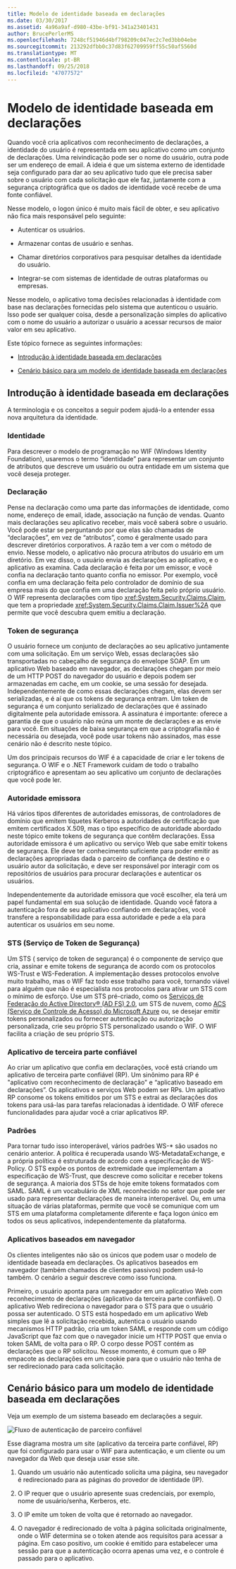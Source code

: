 ```yaml
---
title: Modelo de identidade baseada em declarações
ms.date: 03/30/2017
ms.assetid: 4a96a9af-d980-43be-bf91-341a23401431
author: BrucePerlerMS
ms.openlocfilehash: 7248cf51946d4bf798209c047ec2c7ed3bb04ebe
ms.sourcegitcommit: 213292dfbb0c37d83f62709959ff55c50af5560d
ms.translationtype: MT
ms.contentlocale: pt-BR
ms.lasthandoff: 09/25/2018
ms.locfileid: "47077572"
---
```

# <a name="claims-based-identity-model"></a>Modelo de identidade baseada em declarações
Quando você cria aplicativos com reconhecimento de declarações, a identidade do usuário é representada em seu aplicativo como um conjunto de declarações. Uma reivindicação pode ser o nome do usuário, outra pode ser um endereço de email. A ideia é que um sistema externo de identidade seja configurado para dar ao seu aplicativo tudo que ele precisa saber sobre o usuário com cada solicitação que ele faz, juntamente com a segurança criptográfica que os dados de identidade você recebe de uma fonte confiável.  
  
 Nesse modelo, o logon único é muito mais fácil de obter, e seu aplicativo não fica mais responsável pelo seguinte:  
  
-   Autenticar os usuários.  
  
-   Armazenar contas de usuário e senhas.  
  
-   Chamar diretórios corporativos para pesquisar detalhes da identidade do usuário.  
  
-   Integrar-se com sistemas de identidade de outras plataformas ou empresas.  
  
 Nesse modelo, o aplicativo toma decisões relacionadas à identidade com base nas declarações fornecidas pelo sistema que autenticou o usuário. Isso pode ser qualquer coisa, desde a personalização simples do aplicativo com o nome do usuário a autorizar o usuário a acessar recursos de maior valor em seu aplicativo.  
  
 Este tópico fornece as seguintes informações:  
  
-   [Introdução à identidade baseada em declarações](../../../docs/framework/security/claims-based-identity-model.md#BKMK_1)  
  
-   [Cenário básico para um modelo de identidade baseada em declarações](../../../docs/framework/security/claims-based-identity-model.md#BKMK_2)  
  
<a name="BKMK_1"></a>   
## <a name="introduction-to-claims-based-identity"></a>Introdução à identidade baseada em declarações  
 A terminologia e os conceitos a seguir podem ajudá-lo a entender essa nova arquitetura da identidade.  
  
### <a name="identity"></a>Identidade  
 Para descrever o modelo de programação no WIF (Windows Identity Foundation), usaremos o termo “identidade” para representar um conjunto de atributos que descreve um usuário ou outra entidade em um sistema que você deseja proteger.  
  
### <a name="claim"></a>Declaração  
 Pense na declaração como uma parte das informações de identidade, como nome, endereço de email, idade, associação na função de vendas. Quanto mais declarações seu aplicativo receber, mais você saberá sobre o usuário. Você pode estar se perguntando por que elas são chamadas de “declarações”, em vez de “atributos”, como é geralmente usado para descrever diretórios corporativos. A razão tem a ver com o método de envio. Nesse modelo, o aplicativo não procura atributos do usuário em um diretório. Em vez disso, o usuário envia as declarações ao aplicativo, e o aplicativo as examina. Cada declaração é feita por um emissor, e você confia na declaração tanto quanto confia no emissor. Por exemplo, você confia em uma declaração feita pelo controlador de domínio de sua empresa mais do que confia em uma declaração feita pelo próprio usuário. O WIF representa declarações com tipo <xref:System.Security.Claims.Claim>, que tem a propriedade <xref:System.Security.Claims.Claim.Issuer%2A> que permite que você descubra quem emitiu a declaração.  
  
### <a name="security-token"></a>Token de segurança  
 O usuário fornece um conjunto de declarações ao seu aplicativo juntamente com uma solicitação. Em um serviço Web, essas declarações são transportadas no cabeçalho de segurança do envelope SOAP. Em um aplicativo Web baseado em navegador, as declarações chegam por meio de um HTTP POST do navegador do usuário e depois podem ser armazenadas em cache, em um cookie, se uma sessão for desejada. Independentemente de como essas declarações chegam, elas devem ser serializadas, e é aí que os tokens de segurança entram. Um token de segurança é um conjunto serializado de declarações que é assinado digitalmente pela autoridade emissora. A assinatura é importante: oferece a garantia de que o usuário não reúna um monte de declarações e as envie para você. Em situações de baixa segurança em que a criptografia não é necessária ou desejada, você pode usar tokens não assinados, mas esse cenário não é descrito neste tópico.  
  
 Um dos principais recursos do WIF é a capacidade de criar e ler tokens de segurança. O WIF e o .NET Framework cuidam de todo o trabalho criptográfico e apresentam ao seu aplicativo um conjunto de declarações que você pode ler.  
  
### <a name="issuing-authority"></a>Autoridade emissora  
 Há vários tipos diferentes de autoridades emissoras, de controladores de domínio que emitem tíquetes Kerberos a autoridades de certificação que emitem certificados X.509, mas o tipo específico de autoridade abordado neste tópico emite tokens de segurança que contêm declarações. Essa autoridade emissora é um aplicativo ou serviço Web que sabe emitir tokens de segurança. Ele deve ter conhecimento suficiente para poder emitir as declarações apropriadas dada o parceiro de confiança de destino e o usuário autor da solicitação, e deve ser responsável por interagir com os repositórios de usuários para procurar declarações e autenticar os usuários.  
  
 Independentemente da autoridade emissora que você escolher, ela terá um papel fundamental em sua solução de identidade. Quando você fatora a autenticação fora de seu aplicativo confiando em declarações, você transfere a responsabilidade para essa autoridade e pede a ela para autenticar os usuários em seu nome.  
  
### <a name="security-token-service-sts"></a>STS (Serviço de Token de Segurança)  
 Um STS ( serviço de token de segurança) é o componente de serviço que cria, assinar e emite tokens de segurança de acordo com os protocolos WS-Trust e WS-Federation. A implementação desses protocolos envolve muito trabalho, mas o WIF faz todo esse trabalho para você, tornando viável para alguém que não é especialista nos protocolos para ativar um STS com o mínimo de esforço. Use um STS pré-criado, como os [Serviços de Federação do Active Directory® (AD FS) 2.0](https://go.microsoft.com/fwlink/?LinkID=247516), um STS de nuvem, como [ACS (Serviço de Controle de Acesso) do Microsoft Azure](https://go.microsoft.com/fwlink/?LinkID=247517) ou, se desejar emitir tokens personalizados ou fornecer autenticação ou autorização personalizada, crie seu próprio STS personalizado usando o WIF. O WIF facilita a criação de seu próprio STS.  
  
### <a name="relying-party-application"></a>Aplicativo de terceira parte confiável  
 Ao criar um aplicativo que confia em declarações, você está criando um aplicativo de terceira parte confiável (RP). Um sinônimo para RP é "aplicativo com reconhecimento de declaração" e “aplicativo baseado em declarações”. Os aplicativos e serviços Web podem ser RPs. Um aplicativo RP consome os tokens emitidos por um STS e extrai as declarações dos tokens para usá-las para tarefas relacionadas à identidade. O WIF oferece funcionalidades para ajudar você a criar aplicativos RP.  
  
### <a name="standards"></a>Padrões  
 Para tornar tudo isso interoperável, vários padrões WS-* são usados no cenário anterior. A política é recuperada usando WS-MetadataExchange, e a própria política é estruturada de acordo com a especificação de WS-Policy. O STS expõe os pontos de extremidade que implementam a especificação de WS-Trust, que descreve como solicitar e receber tokens de segurança. A maioria dos STSs de hoje emite tokens formatados com SAML. SAML é um vocabulário de XML reconhecido no setor que pode ser usado para representar declarações de maneira interoperável. Ou, em uma situação de várias plataformas, permite que você se comunique com um STS em uma plataforma completamente diferente e faça logon único em todos os seus aplicativos, independentemente da plataforma.  
  
### <a name="browser-based-applications"></a>Aplicativos baseados em navegador  
 Os clientes inteligentes não são os únicos que podem usar o modelo de identidade baseada em declarações. Os aplicativos baseados em navegador (também chamados de clientes passivos) podem usá-lo também. O cenário a seguir descreve como isso funciona.  
  
 Primeiro, o usuário aponta para um navegador em um aplicativo Web com reconhecimento de declarações (aplicativo da terceira parte confiável). O aplicativo Web redireciona o navegador para o STS para que o usuário possa ser autenticado. O STS está hospedado em um aplicativo Web simples que lê a solicitação recebida, autentica o usuário usando mecanismos HTTP padrão, cria um token SAML e responde com um código JavaScript que faz com que o navegador inicie um HTTP POST que envia o token SAML de volta para o RP. O corpo desse POST contém as declarações que o RP solicitou. Nesse momento, é comum que o RP empacote as declarações em um cookie para que o usuário não tenha de ser redirecionado para cada solicitação.  
  
<a name="BKMK_2"></a>   
## <a name="basic-scenario-for-a-claims-based-identity-model"></a>Cenário básico para um modelo de identidade baseada em declarações  
 Veja um exemplo de um sistema baseado em declarações a seguir.  
  
 ![Fluxo de autenticação de parceiro confiável](../../../docs/framework/security/media/conc-relying-partner-processc.png "conc_relying_partner_processc")  
  
 Esse diagrama mostra um site (aplicativo da terceira parte confiável, RP) que foi configurado para usar o WIF para autenticação, e um cliente ou um navegador da Web que deseja usar esse site.  
  
1.  Quando um usuário não autenticado solicita uma página, seu navegador é redirecionado para as páginas do provedor de identidade (IP).  
  
2.  O IP requer que o usuário apresente suas credenciais, por exemplo, nome de usuário/senha, Kerberos, etc.  
  
3.  O IP emite um token de volta que é retornado ao navegador.  
  
4.  O navegador é redirecionado de volta à página solicitada originalmente, onde o WIF determina se o token atende aos requisitos para acessar a página. Em caso positivo, um cookie é emitido para estabelecer uma sessão para que a autenticação ocorra apenas uma vez, e o controle é passado para o aplicativo.
